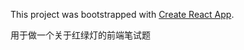 This project was bootstrapped with [Create React App](https://github.com/facebook/create-react-app).

用于做一个关于红绿灯的前端笔试题

